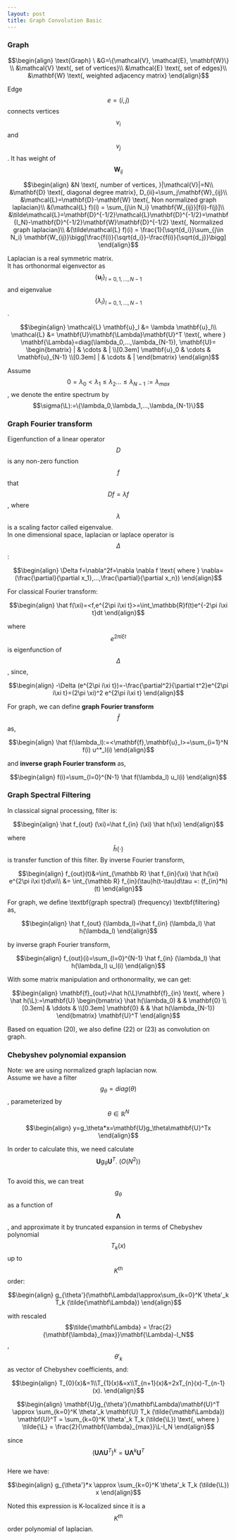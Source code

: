 ```yaml
---
layout: post
title: Graph Convolution Basic
---
```


### Graph

$$\begin{align}
\text{Graph} \ &G=\{\mathcal{V}, \mathcal{E}, \mathbf{W}\} \\
&\mathcal{V} \text{, set of vertices}\\
&\mathcal{E} \text{, set of edges}\\
&\mathbf{W} \text{, weighted adjacency matrix}
\end{align}$$  

Edge $$e=(i,j)$$ connects vertices $$v_i$$ and $$v_j$$. It has weight of $$\mathbf{W}_{ij}$$

$$\begin{align}
&N \text{, number of vertices, }|\mathcal{V}|=N\\
&\mathbf{D} \text{, diagonal degree matrix}, D_{ii}=\sum_j\mathbf{W}_{ij}\\
&\mathcal{L}=\mathbf{D}-\mathbf{W} \text{, Non normalized graph laplacian}\\
&(\mathcal{L} f)(i) = \sum_{j\in N_i} \mathbf{W_{ij}}[f(i)-f(j)]\\
&\tilde\mathcal{L}=\mathbf{D}^{-1/2}\mathcal{L}\mathbf{D}^{-1/2}=\mathbf{I_N}-\mathbf{D}^{-1/2}\mathbf{W}\mathbf{D}^{-1/2} \text{, Normalized graph laplacian}\\
&(\tilde\mathcal{L} f)(i) = \frac{1}{\sqrt{d_i}}\sum_{j\in N_i} \mathbf{W_{ij}}\bigg[\frac{f(i)}{\sqrt{d_i}}-\frac{f(i)}{\sqrt{d_j}}\bigg]
\end{align}$$  

Laplacian is a real symmetric matrix.  
It has orthonormal eigenvector as $$\{\mathbf{u}_l\}_{l=0,1,...,N-1}$$ and eigenvalue $$\{\lambda_l\}_{l=0,1,...,N-1}$$.  

$$\begin{align}
\mathcal{L} \mathbf{u}_l &= \lambda \mathbf{u}_l\\
\mathcal{L} &= \mathbf{U}\mathbf{\Lambda}\mathbf{U}^T \text{, where } \mathbf{\Lambda}=diag(\lambda_0,...,\lambda_{N-1}), 
\mathbf{U}= 
\begin{bmatrix}
        |            & \cdots & | \\[0.3em]
        \mathbf{u}_0 & \cdots & \mathbf{u}_{N-1} \\[0.3em]
        |            & \cdots & |
\end{bmatrix}
\end{align}$$  

Assume $$0=\lambda_0<\lambda_1\le\lambda_2...\le\lambda_{N-1}:=\lambda_{max}$$, we denote the entire spectrum by $$\sigma(\L):=\{\lambda_0,\lambda_1,...,\lambda_{N-1}\}$$  

### Graph Fourier transform
Eigenfunction of a linear operator $$D$$ is any non-zero function $$f$$ that $$Df=\lambda f$$, where $$\lambda$$ is a scaling factor called eigenvalue.  
In one dimensional space, laplacian or laplace operator is $$\Delta$$:

$$\begin{align}
\Delta f=\nabla^2f=\nabla \nabla f \text{ where } \nabla=(\frac{\partial}{\partial x_1},...,\frac{\partial}{\partial x_n})
\end{align}$$

For classical Fourier transform:

$$\begin{align}
\hat f(\xi)=<f,e^{2\pi i\xi t}>=\int_\mathbb{R}f(t)e^{-2\pi i\xi t}dt
\end{align}$$

where $$e^{2\pi i\xi t}$$ is eigenfunction of $$\Delta$$, since,

$$\begin{align}
-\Delta (e^{2\pi i\xi t})=-\frac{\partial^2}{\partial t^2}e^{2\pi i\xi t}=(2\pi \xi)^2 e^{2\pi i\xi t} 
\end{align}$$

For graph, we can define **graph Fourier transform**  $$\hat f$$ as,

$$\begin{align}
\hat f(\lambda_l):=<\mathbf{f},\mathbf{u}_l>=\sum_{i=1}^N f(i) u^*_l(i) 
\end{align}$$

and **inverse graph Fourier transform** as,

$$\begin{align}
f(i)=\sum_{l=0}^{N-1} \hat f(\lambda_l) u_l(i) 
\end{align}$$

### Graph Spectral Filtering
In classical signal processing, filter is:

$$\begin{align}
\hat f_{out} (\xi)=\hat f_{in} (\xi) \hat h(\xi) 
\end{align}$$

where $$\hat h(\cdot)$$ is transfer function of this filter. By inverse Fourier transform,

$$\begin{align}
f_{out}(t)&=\int_{\mathbb R} \hat f_{in}(\xi) \hat h(\xi) e^{2\pi i\xi t}d\xi\\
&= \int_{\mathbb R} f_{in}(\tau)h(t-\tau)d\tau =: (f_{in}*h)(t)
\end{align}$$

For graph, we define \textbf{graph spectral} (frequency) \textbf{filtering} as,

$$\begin{align}
\hat f_{out} (\lambda_l)=\hat f_{in} (\lambda_l) \hat h(\lambda_l) 
\end{align}$$

by inverse graph Fourier transform, 

$$\begin{align}
f_{out}(i)=\sum_{l=0}^{N-1} \hat f_{in} (\lambda_l) \hat h(\lambda_l) u_l(i)
\end{align}$$

With some matrix manipulation and orthonormality, we can get:

$$\begin{align}
\mathbf{f}_{out}=\hat h(\L)\mathbf{f}_{in} \text{, where } \hat h(\L):=\mathbf{U}
\begin{bmatrix}
    \hat h(\lambda_0) &        & \mathbf{0} \\[0.3em]
                      & \ddots &  \\[0.3em]
    \mathbf{0}        &        & \hat h(\lambda_{N-1})
\end{bmatrix}
\mathbf{U}^T
\end{align}$$

Based on equation (20), we also define (22) or (23) as convolution on graph.

### Chebyshev polynomial expansion
Note: we are using normalized graph laplacian now.  
Assume we have a filter $$g_\theta = diag(\theta)$$, parameterized by $$\theta \in \mathbb R^N$$

$$\begin{align}
y=g_\theta*x=\mathbf{U}g_\theta\mathbf{U}^Tx
\end{align}$$

In order to calculate this, we need calculate $$\mathbf{U}g_\theta\mathbf{U}^T. ~ (O(N^2))$$  
To avoid this, we can treat $$g_\theta$$ as a function of $$\mathbf{\Lambda}$$, and approximate it by truncated expansion in terms of Chebyshev polynomial $$T_k(x)$$ up to $$K^{th}$$ order:

$$\begin{align}
g_{\theta'}(\mathbf\Lambda)\approx\sum_{k=0}^K \theta'_k T_k (\tilde{\mathbf\Lambda})
\end{align}$$

with rescaled $$\tilde{\mathbf\Lambda} = \frac{2}{\mathbf{\lambda}_{max}}\mathbf{\Lambda}-I_N$$, $$\theta'_k$$ as vector of Chebyshev coefficients, and:

$$\begin{align}
T_{0}(x)&=1\\T_{1}(x)&=x\\T_{n+1}(x)&=2xT_{n}(x)-T_{n-1}(x).
\end{align}$$


$$\begin{align}
\mathbf{U}g_{\theta'}(\mathbf\Lambda)\mathbf{U}^T \approx \sum_{k=0}^K \theta'_k \mathbf{U} T_k (\tilde{\mathbf\Lambda}) \mathbf{U}^T = \sum_{k=0}^K \theta'_k T_k (\tilde{\L}) \text{, where } \tilde{\L} = \frac{2}{\mathbf{\lambda}_{max}}\L-I_N
\end{align}$$

since $$(\mathbf{U}\mathbf{\Lambda}\mathbf{U}^T)^k=\mathbf{U}\mathbf{\Lambda}^k\mathbf{U}^T$$  
Here we have: 

$$\begin{align}
g_{\theta'}*x \approx \sum_{k=0}^K \theta'_k T_k (\tilde{\L}) x
\end{align}$$

Noted this expression is K-localized since it is a $$K^{th}$$ order polynomial of laplacian.
